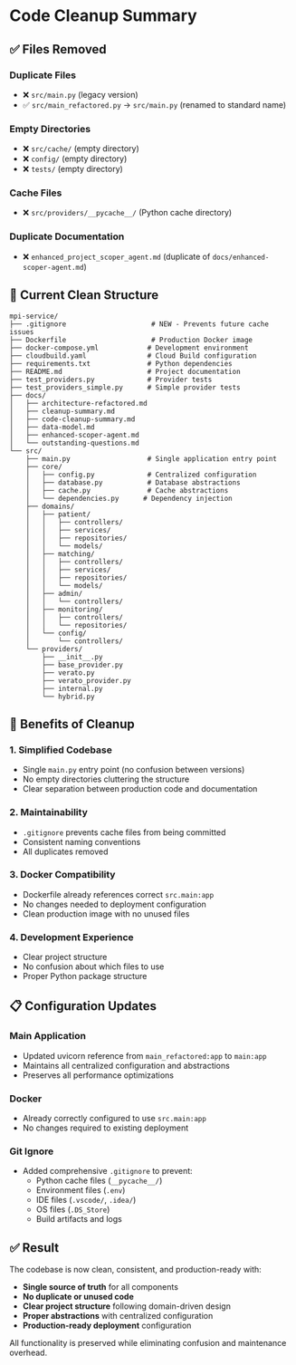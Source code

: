 # Code Cleanup Summary

## ✅ Files Removed

### **Duplicate Files**
- ❌ `src/main.py` (legacy version)
- ✅ `src/main_refactored.py` → `src/main.py` (renamed to standard name)

### **Empty Directories**
- ❌ `src/cache/` (empty directory)
- ❌ `config/` (empty directory)
- ❌ `tests/` (empty directory)

### **Cache Files**
- ❌ `src/providers/__pycache__/` (Python cache directory)

### **Duplicate Documentation**
- ❌ `enhanced_project_scoper_agent.md` (duplicate of `docs/enhanced-scoper-agent.md`)

## 🎯 Current Clean Structure

```
mpi-service/
├── .gitignore                     # NEW - Prevents future cache issues
├── Dockerfile                     # Production Docker image
├── docker-compose.yml            # Development environment
├── cloudbuild.yaml               # Cloud Build configuration
├── requirements.txt              # Python dependencies
├── README.md                     # Project documentation
├── test_providers.py             # Provider tests
├── test_providers_simple.py      # Simple provider tests
├── docs/
│   ├── architecture-refactored.md
│   ├── cleanup-summary.md
│   ├── code-cleanup-summary.md
│   ├── data-model.md
│   ├── enhanced-scoper-agent.md
│   └── outstanding-questions.md
└── src/
    ├── main.py                   # Single application entry point
    ├── core/
    │   ├── config.py             # Centralized configuration
    │   ├── database.py           # Database abstractions
    │   ├── cache.py              # Cache abstractions
    │   └── dependencies.py      # Dependency injection
    ├── domains/
    │   ├── patient/
    │   │   ├── controllers/
    │   │   ├── services/
    │   │   ├── repositories/
    │   │   └── models/
    │   ├── matching/
    │   │   ├── controllers/
    │   │   ├── services/
    │   │   ├── repositories/
    │   │   └── models/
    │   ├── admin/
    │   │   └── controllers/
    │   ├── monitoring/
    │   │   ├── controllers/
    │   │   └── repositories/
    │   └── config/
    │       └── controllers/
    └── providers/
        ├── __init__.py
        ├── base_provider.py
        ├── verato.py
        ├── verato_provider.py
        ├── internal.py
        └── hybrid.py
```

## 🚀 Benefits of Cleanup

### **1. Simplified Codebase**
- Single `main.py` entry point (no confusion between versions)
- No empty directories cluttering the structure
- Clear separation between production code and documentation

### **2. Maintainability**
- `.gitignore` prevents cache files from being committed
- Consistent naming conventions
- All duplicates removed

### **3. Docker Compatibility**
- Dockerfile already references correct `src.main:app`
- No changes needed to deployment configuration
- Clean production image with no unused files

### **4. Development Experience**
- Clear project structure
- No confusion about which files to use
- Proper Python package structure

## 📋 Configuration Updates

### **Main Application**
- Updated uvicorn reference from `main_refactored:app` to `main:app`
- Maintains all centralized configuration and abstractions
- Preserves all performance optimizations

### **Docker**
- Already correctly configured to use `src.main:app`
- No changes required to existing deployment

### **Git Ignore**
- Added comprehensive `.gitignore` to prevent:
  - Python cache files (`__pycache__/`)
  - Environment files (`.env`)
  - IDE files (`.vscode/`, `.idea/`)
  - OS files (`.DS_Store`)
  - Build artifacts and logs

## ✅ Result

The codebase is now clean, consistent, and production-ready with:
- **Single source of truth** for all components
- **No duplicate or unused code**
- **Clear project structure** following domain-driven design
- **Proper abstractions** with centralized configuration
- **Production-ready deployment** configuration

All functionality is preserved while eliminating confusion and maintenance overhead.